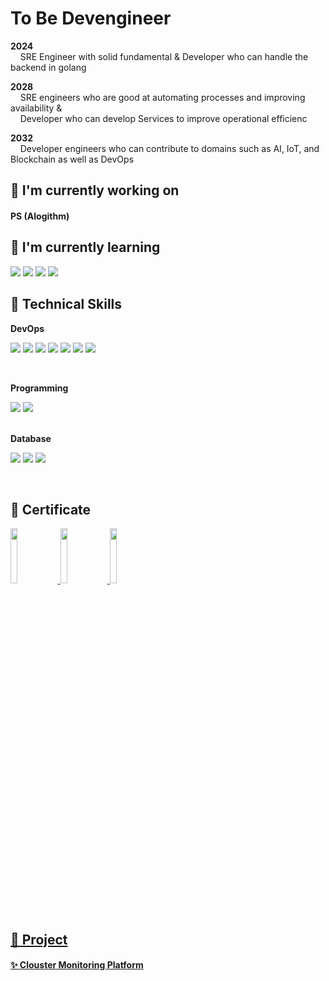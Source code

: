 #  To Be Devengineer

<b>2024</b></br>
&nbsp;&nbsp;&nbsp;&nbsp;SRE Engineer with solid fundamental  &  Developer who can handle the backend in golang

<b>2028</b></br>
&nbsp;&nbsp;&nbsp;&nbsp;SRE engineers who are good at automating processes and improving availability & </br> &nbsp;&nbsp;&nbsp;&nbsp;Developer who can develop Services to improve operational efficienc

<b>2032</b></br>
&nbsp;&nbsp;&nbsp;&nbsp;Developer engineers who can contribute to domains such as AI, IoT, and Blockchain as well as DevOps

## 🔭 I'm currently working on

####  PS  (Alogithm)

## 🌱 I'm currently learning


![](https://img.shields.io/badge/Code-Golang-informational?style=flat&logo=go&color=ACE)
![](https://img.shields.io/badge/Terraform-informational?style=flat&logo=Terraform&color=BBAABB)
![](https://img.shields.io/badge/Kubernetes-CNI-informational?style=flat&logo=Kubernetes&color=336791)
![](https://img.shields.io/badge/Cilium-eBPF-informational?style=flat&logo=Cilium&color=BBAABB)


## 💼 Technical Skills
<b>DevOps</b>

![](https://img.shields.io/badge/Container-Docker-informational?style=flat&logo=docker&color=61AAFB)
![](https://img.shields.io/badge/Container-Kubernetes-informational?style=flat&logo=Kubernetes&color=336791)
![](https://img.shields.io/badge/Container-Helm-informational?style=flat&logo=Helm&color=61DFFB)
![](https://img.shields.io/badge/IaC-Terraform-informational?style=flat&logo=Terraform&color=764ABC)
![](https://img.shields.io/badge/IaC-Ansible-informational?style=flat&logo=Ansible&color=000000)
![](https://img.shields.io/badge/CI/CD-Jenkins-informational?style=flat&logo=Jenkins&color=CC342D)
![](https://img.shields.io/badge/CI/CD-Argo-informational?style=flat&logo=Argo&color=E34F26)

</br>

<b>Programming</b>

![](https://img.shields.io/badge/Code-Python-informational?style=flat&logo=Python&color=003B57)
![](https://img.shields.io/badge/API-Flask-informational?style=flat&logo=Flask&color=EEEA98)

</br>
<b>Database</b>

![](https://img.shields.io/badge/DB-MYSQL-informational?style=flat&logo=MYSQL&color=EFA488)
![](https://img.shields.io/badge/DB-PostgreSQL-informational?style=flat&logo=PostgreSQL&color=336791)
![](https://img.shields.io/badge/DB-SQLite-informational?style=flat&logo=SQLite&color=003B57)

</br>

##  🎯 Certificate
<a href="https://www.credly.com/badges/80d7bc3a-def2-416e-9fb2-71b4e6433355/public_url"><img src="https://images.credly.com/size/110x110/images/8b8ed108-e77d-4396-ac59-2504583b9d54/cka_from_cncfsite__281_29.png" width="15%" height="15%">
<a href="https://www.credly.com/badges/d852db32-821f-454f-ba52-42d46b76db70/public_url"><img src="https://images.credly.com/size/340x340/images/0e284c3f-5164-4b21-8660-0d84737941bc/image.png" width="15%" height="15%">
<a href="https://www.credly.com/badges/91a67740-bc22-4e30-a3c6-8bcfa1132c74/public_url"><img src="https://images.credly.com/size/340x340/images/be8fcaeb-c769-4858-b567-ffaaa73ce8cf/image.png" width="15%" height="15%">

</br>

## 🚀 Project

#### ✨ <a href="https://www.notion.so/rsh4297/Clouster-Monitoring-Platform-38eedf5ac67142b89da1cbf61a0dba76">Clouster Monitoring Platform</a>
